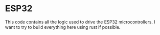 # ESP32

This code contains all the logic used to drive the ESP32 microcontrollers. I
want to try to build everything here using rust if possible.